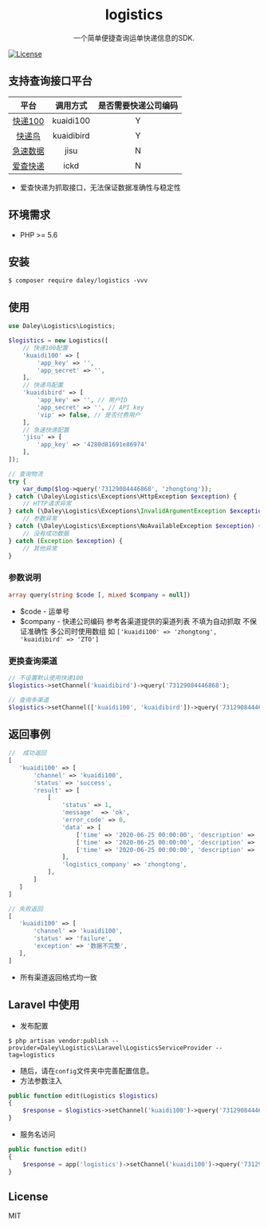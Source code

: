 <h1 align="center"> logistics </h1>


<p align="center"> 一个简单便捷查询运单快递信息的SDK. </p>

[![License](https://poser.pugx.org/wythe/logistics/license)](https://packagist.org/packages/wythe/logistics)

## 支持查询接口平台

| 平台 | 调用方式 | 是否需要快递公司编码 |
| :-----: | :-----: | :-----: |
| [快递100](https://www.kuaidi100.com/openapi/applyapi.shtml) | kuaidi100 | Y |
| [快递鸟](http://www.kdniao.com/api-all) | kuaidibird | Y |
| [急速数据](https://www.jisuapi.com/api/express) | jisu | N |
| [爱查快递](https://www.ickd.cn/api) | ickd | N |

* 爱查快递为抓取接口，无法保证数据准确性与稳定性

## 环境需求
*   PHP >= 5.6

## 安装

```shell
$ composer require daley/logistics -vvv
```

## 使用

```php
use Daley\Logistics\Logistics;

$logistics = new Logistics([
    // 快递100配置
    'kuaidi100' => [
        'app_key' => '',
        'app_secret' => '',
    ],
    // 快递鸟配置
    'kuaidibird' => [
        'app_key' => '', // 用户ID
        'app_secret' => '', // API key
        'vip' => false, // 是否付费用户
    ],
    // 急速快递配置
    'jisu' => [
        'app_key' => '4280d81691e86974'
    ],
]);

// 查询物流
try {
    var_dump($log->query('73129084446868', 'zhongtong'));
} catch (\Daley\Logistics\Exceptions\HttpException $exception) {
    // HTTP请求异常
} catch (\Daley\Logistics\Exceptions\InvalidArgumentException $exception) {
    // 参数异常
} catch (\Daley\Logistics\Exceptions\NoAvailableException $exception) {
    // 没有成功数据
} catch (Exception $exception) {
    // 其他异常
}
```
### 参数说明
```php
array query(string $code [, mixed $company = null])
```
* $code - 运单号
* $company - 快递公司编码 参考各渠道提供的渠道列表 不填为自动抓取 不保证准确性 多公司时使用数组 如 `['kuaidi100' => 'zhongtong', 'kuaidibird' => 'ZTO']`

### 更换查询渠道
```php
// 不设置默认使用快递100
$logistics->setChannel('kuaidibird')->query('73129084446868');

// 查询多渠道
$logistics->setChannel(['kuaidi100', 'kuaidibird'])->query('73129084446868');
```

## 返回事例

```php
//  成功返回
[
   'kuaidi100' => [
       'channel' => 'kuaidi100',
       'status' => 'success',
       'result' => [
           [
               'status' => 1,
               'message'  => 'ok',
               'error_code' => 0,
               'data' => [
                   ['time' => '2020-06-25 00:00:00', 'description' => '仓库-已签收'],
                   ['time' => '2020-06-25 00:00:00', 'description' => '广东XX服务点'],
                   ['time' => '2020-06-25 00:00:00', 'description' => '广东XX转运中心'],
               ],
               'logistics_company' => 'zhongtong',
           ],
       ]
   ]
]

// 失败返回
[
   'kuaidi100' => [
       'channel' => 'kuaidi100',
       'status' => 'failure',
       'exception' => '数据不完整',
   ],
]
```
* 所有渠道返回格式均一致

## Laravel 中使用
* 发布配置
```shell
$ php artisan vendor:publish --provider=Daley\Logistics\Laravel\LogisticsServiceProvider --tag=logistics
```
* 随后，请在`config`文件夹中完善配置信息。
* 方法参数注入
```php
public function edit(Logistics $logistics) 
{
    $response = $logistics->setChannel('kuaidi100')->query('73129084446868', 'zhongtong');
}
```
* 服务名访问
```php
public function edit() 
{
    $response = app('logistics')->setChannel('kuaidi100')->query('73129084446868', 'zhongtong');
}
```

## License

MIT